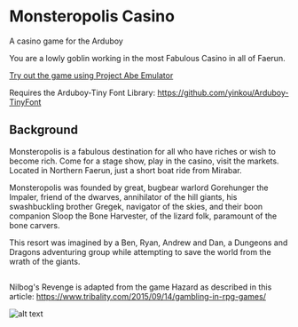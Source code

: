 # Monsteropolis Casino
A casino game for the Arduboy

You are a lowly goblin working in the most Fabulous Casino in all of Faerun.

[Try out the game using Project Abe Emulator](https://felipemanga.github.io/ProjectABE/?url=https://raw.githubusercontent.com/bridge2nowhere/monsteropolisCasino/master/monsteropolis.ino-arduboy.hex)

Requires the Arduboy-Tiny Font Library: https://github.com/yinkou/Arduboy-TinyFont

## Background
Monsteropolis is a fabulous destination for all who have riches or wish to become rich. Come for a stage show, play in the casino, visit the markets. Located in Northern Faerun, just a short boat ride from Mirabar.

Monsteropolis was founded by great, bugbear warlord Gorehunger the Impaler, friend of the dwarves, annihilator of the hill giants, his swashbuckling brother Gregek, navigator of the skies, and their boon companion Sloop the Bone Harvester, of the lizard folk, paramount of the bone carvers.

This resort was imagined by a Ben, Ryan, Andrew and Dan, a Dungeons and Dragons adventuring group while attempting to save the world from the wrath of the giants.

## 
Nilbog's Revenge is adapted from the game Hazard as described in this article: https://www.tribality.com/2015/09/14/gambling-in-rpg-games/ 

![alt text](https://66.media.tumblr.com/9420f013bae0fc6e76ca049a112c16c1/tumblr_ph3yb3vepJ1uosg49o1_1280.png)
